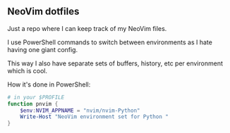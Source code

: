 ## NeoVim dotfiles

Just a repo where I can keep track of my NeoVim files.

I use PowerShell commands to switch between environments as I hate having one giant config.

This way I also have separate sets of buffers, history, etc per environment which is cool.

How it's done in PowerShell:

```PowerShell
# in your $PROFILE
function pnvim { 
    $env:NVIM_APPNAME = "nvim/nvim-Python" 
    Write-Host "NeoVim environment set for Python " 
}
```
